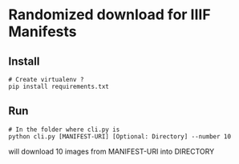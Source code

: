 Randomized download for IIIF Manifests
======================================

## Install

```shell
# Create virtualenv ?
pip install requirements.txt
```

## Run

```shell
# In the folder where cli.py is
python cli.py [MANIFEST-URI] [Optional: Directory] --number 10
```
will download 10 images from MANIFEST-URI into DIRECTORY 